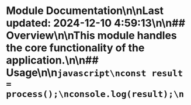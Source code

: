 # Module Documentation\n\nLast updated: 2024-12-10 4:59:13\n\n## Overview\n\nThis module handles the core functionality of the application.\n\n## Usage\n\n```javascript\nconst result = process();\nconsole.log(result);\n```
